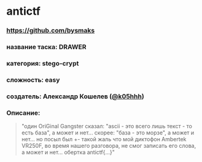 # antictf
### https://github.com/bysmaks
### название таска: DRAWER
### категория: stego-crypt ###
 
### сложность: easy ###

### создатель: Александр Кошелев ([@k05hhh](https://web.telegram.org/k/#@k05hhh)) ###

### Описание: ###
> "один OriGinal Gangster сказал: "ascii - это всего лишь текст - то есть база", а может и нет... скорее: "база - это морзе", а может и нет… но посыл был +- такой 
жаль что мой диктофон Ambertek VR250F, во время нашего разговора, не смог записать его слова, а может и нет...
обертка antictf{...}"
